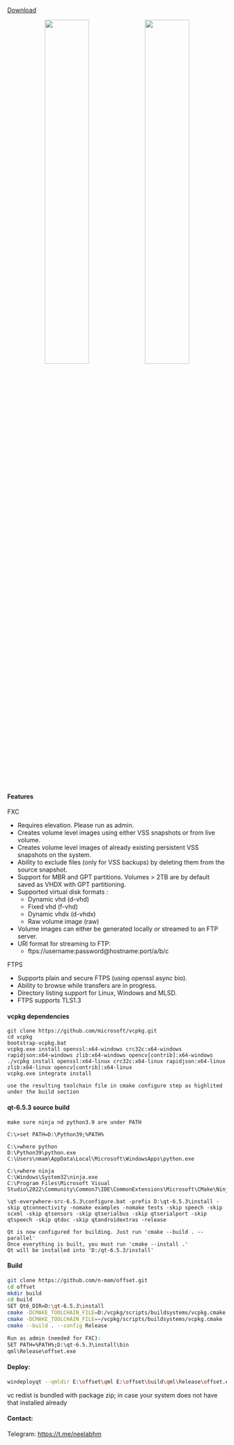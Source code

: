 [Download](https://github.com/n-mam/offset/releases/download/2.0/offset-2.0.zip)
<p align="center">
 <img src="https://drive.google.com/uc?id=1u-tsnDwuQPH6OXepCAEoARDSgAWCqNT2" width="45%">
 <img src="https://drive.google.com/uc?id=1RpPvy074uBcxyvaE7RI3M91AXgtzr1Qz" width="45%">
</p>

#### Features

FXC

- Requires elevation. Please run as admin.
- Creates volume level images using either VSS snapshots or from live volume.
- Creates volume level images of already existing persistent VSS snapshots on the system.
- Ability to exclude files (only for VSS backups) by deleting them from the source snapshot.
- Support for MBR and GPT partitions. Volumes > 2TB are by default saved as VHDX with GPT partitioning.
- Supported virtual disk formats :
  - Dynamic vhd (d-vhd)
  - Fixed vhd (f-vhd)
  - Dynamic vhdx (d-vhdx)
  - Raw volume image (raw)
- Volume images can either be generated locally or streamed to an FTP server.
- URI format for streaming to FTP:
  - ftps://username:password@hostname:port/a/b/c

FTPS

- Supports plain and secure FTPS (using openssl async bio).
- Ability to browse while transfers are in progress.
- Directory listing support for Linux, Windows and MLSD.
- FTPS supports TLS1.3

#### vcpkg dependencies

```
git clone https://github.com/microsoft/vcpkg.git
cd vcpkg
bootstrap-vcpkg.bat
vcpkg.exe install openssl:x64-windows crc32c:x64-windows rapidjson:x64-windows zlib:x64-windows opencv[contrib]:x64-windows
./vcpkg install openssl:x64-linux crc32c:x64-linux rapidjson:x64-linux zlib:x64-linux opencv[contrib]:x64-linux
vcpkg.exe integrate install

use the resulting toolchain file in cmake configure step as highlited under the build section
```

#### qt-6.5.3 source build

```
make sure ninja nd python3.9 are under PATH

C:\>set PATH=D:\Python39;%PATH%

C:\>where python
D:\Python39\python.exe
C:\Users\nmam\AppData\Local\Microsoft\WindowsApps\python.exe

C:\>where ninja
C:\Windows\System32\ninja.exe
C:\Program Files\Microsoft Visual Studio\2022\Community\Common7\IDE\CommonExtensions\Microsoft\CMake\Ninja\ninja.exe

\qt-everywhere-src-6.5.3\configure.bat -prefix D:\qt-6.5.3\install -skip qtconnectivity -nomake examples -nomake tests -skip speech -skip scxml -skip qtsensors -skip qtserialbus -skip qtserialport -skip qtspeech -skip qtdoc -skip qtandroidextras -release

Qt is now configured for building. Just run 'cmake --build . --parallel'
Once everything is built, you must run 'cmake --install .'
Qt will be installed into 'D:/qt-6.5.3/install'
```

#### Build

```sh
git clone https://github.com/n-mam/offset.git
cd offset
mkdir build
cd build
SET Qt6_DIR=D:\qt-6.5.3\install
cmake -DCMAKE_TOOLCHAIN_FILE=D:/vcpkg/scripts/buildsystems/vcpkg.cmake ..
cmake -DCMAKE_TOOLCHAIN_FILE=~/vcpkg/scripts/buildsystems/vcpkg.cmake ..
cmake --build . --config Release

Run as admin (needed for FXC):
SET PATH=%PATH%;D:\qt-6.5.3\install\bin
qml\Release\offset.exe
```

#### Deploy:

```sh
windeployqt --qmldir E:\offset\qml E:\offset\build\qml\Release\offset.exe
```
vc redist is bundled with package zip; in case your system does not have that installed already

#### Contact:
Telegram: https://t.me/neelabhm
